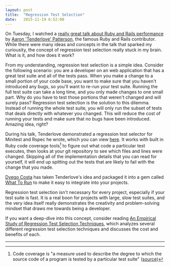 ```yaml
---
layout: post
title:  "Regression Test Selection"
date:   2015-11-19 6:52:00
---
```


On Tuesday, I watched a [really great talk about Ruby and Rails performance](https://www.youtube.com/watch?v=JMGmaRZtgM8) by [Aaron 'Tenderlove' Patterson](http://tenderlovemaking.com), the famous Ruby and Rails contributor.  While there were many ideas and concepts in the talk that sparked my curiousity, the concept of regression test selection really stuck in my brain. What is it, and how does it work?

From my understanding, regression test selection is a simple idea. Consider the following scenario: you are a developer on an web application that has a great test suite and all of the tests pass. When you make a change to a small portion of your code base, you want to make sure that you haven't introduced any bugs, so you'll want to re-run your test suite.  Running the full test suite can take a long time, and you only made changes to one small part. Why do you have to test those portions that weren't changed and will surely pass? Regression test selection is the solution to this dilemma. Instead of running the whole test suite, you will only run the subset of tests that deals directly with whatever you changed. This will reduce the cost of running your tests and make sure that no bugs have been introduced. Amazing idea, right? 

During his talk, Tenderlove demonstrated a regression test selector for Minitest and Rspec he wrote, which you can view [here](http://tenderlovemaking.com/2015/02/13/predicting-test-failues.html).  It works with built in Ruby code coverage tools[^1] to figure out what code a particular test executes, then looks at your git repository to see which files and lines were changed. Skipping all of the implementation details that you can read for yourself, it will end up spitting out the tests that are likely to fail with the change that you made. 

[Dyego Costa](https://github.com/DyegoCosta) has taken Tenderlove's idea and packaged it into a gem called [What To Run](https://github.com/DyegoCosta/what_to_run) to make it easy to integrate into your projects. 

Regression test selection isn't necessary for every project, especially if your test suite is fast. It is a real boon for projects with large, slow test suites, and the very idea itself really demonstrates the creativity and problem-solving mindset that draws me towards being a developer.

If you want a deep-dive into this concept, consider reading [An Empirical Study of Regression Test Selection Techniques](https://www.cs.umd.edu/~aporter/Docs/p184-graves.pdf), which analyzes several different regression test selection techniques and discusses the cost and benefits of each.

<hr /> 

[^1]: Code coverage is "a measure used to describe the degree to which the source code of a program is tested by a particular test suite" ([source](https://en.wikipedia.org/wiki/Code_coverage))